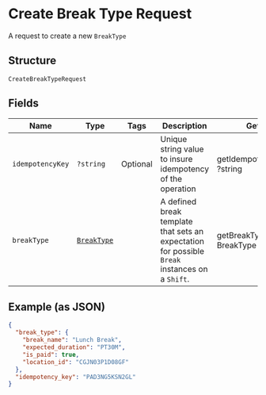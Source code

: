 
# Create Break Type Request

A request to create a new `BreakType`

## Structure

`CreateBreakTypeRequest`

## Fields

| Name | Type | Tags | Description | Getter | Setter |
|  --- | --- | --- | --- | --- | --- |
| `idempotencyKey` | `?string` | Optional | Unique string value to insure idempotency of the operation | getIdempotencyKey(): ?string | setIdempotencyKey(?string idempotencyKey): void |
| `breakType` | [`BreakType`](/doc/models/break-type.md) |  | A defined break template that sets an expectation for possible `Break`<br>instances on a `Shift`. | getBreakType(): BreakType | setBreakType(BreakType breakType): void |

## Example (as JSON)

```json
{
  "break_type": {
    "break_name": "Lunch Break",
    "expected_duration": "PT30M",
    "is_paid": true,
    "location_id": "CGJN03P1D08GF"
  },
  "idempotency_key": "PAD3NG5KSN2GL"
}
```

